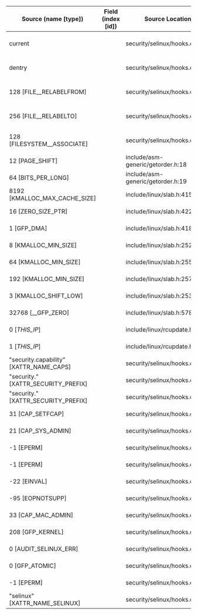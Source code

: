 | Source (name [type])                    | Field (index [id]) | Source Location                   | Label at Source             |
|-----------------------------------------|--------------------|-----------------------------------|-----------------------------|
| current                                 |                    | security/selinux/hooks.c:218      | subject, dynamic, external  |
| dentry                                  |                    | security/selinux/hooks.c:2934     | object, dynamic, input      |
| 128 [FILE__RELABELFROM]                 |                    | security/selinux/hooks.c:2958     | operation, static, mediator |
| 256 [FILE__RELABELTO]                   |                    | security/selinux/hooks.c:2994     | operation, static, mediator |
| 128 [FILESYSTEM__ASSOCIATE]             |                    | security/selinux/hooks.c:3006     | operation, static, mediator |
| 12 [PAGE_SHIFT]                         |                    | include/asm-generic/getorder.h:18 | all, static, external       |
| 64 [BITS_PER_LONG]                      |                    | include/asm-generic/getorder.h:19 | all, static, external       |
| 8192 [KMALLOC_MAX_CACHE_SIZE]           |                    | include/linux/slab.h:415          | all, static, external       |
| 16 [ZERO_SIZE_PTR]                      |                    | include/linux/slab.h:422          | all, static, external       |
| 1 [GFP_DMA]                             |                    | include/linux/slab.h:418          | all, static, external       |
| 8 [KMALLOC_MIN_SIZE]                    |                    | include/linux/slab.h:252          | all, static, external       |
| 64 [KMALLOC_MIN_SIZE]                   |                    | include/linux/slab.h:255          | all, static, external       |
| 192 [KMALLOC_MIN_SIZE]                  |                    | include/linux/slab.h:257          | all, static, external       |
| 3 [KMALLOC_SHIFT_LOW]                   |                    | include/linux/slab.h:253          | all, static, external       |
| 32768 [__GFP_ZERO]                      |                    | include/linux/slab.h:578          | all, static, external       |
| 0 [_THIS_IP_]                           |                    | include/linux/rcupdate.h:418      | all, static, external       |
| 1 [_THIS_IP_]                           |                    | include/linux/rcupdate.h:423      | all, static, external       |
| "security.capability" [XATTR_NAME_CAPS] |                    | security/selinux/hooks.c:2919     | all, static, external       |
| "security." [XATTR_SECURITY_PREFIX]     |                    | security/selinux/hooks.c:2917     | all, static, external       |
| "security." [XATTR_SECURITY_PREFIX]     |                    | security/selinux/hooks.c:2918     | all, static, external       |
| 31 [CAP_SETFCAP]                        |                    | security/selinux/hooks.c:2920     | all, static, external       |
| 21 [CAP_SYS_ADMIN]                      |                    | security/selinux/hooks.c:2922     | all, static, external       |
| -1 [EPERM]                              |                    | security/selinux/hooks.c:2921     | all, static, external       |
| -1 [EPERM]                              |                    | security/selinux/hooks.c:2925     | all, static, external       |
| -22 [EINVAL]                            |                    | security/selinux/hooks.c:2963     | all, static, external       |
| -95 [EOPNOTSUPP]                        |                    | security/selinux/hooks.c:2949     | all, static, external       |
| 33 [CAP_MAC_ADMIN]                      |                    | security/selinux/hooks.c:2964     | all, static, external       |
| 208 [GFP_KERNEL]                        |                    | security/selinux/hooks.c:2962     | all, static, external       |
| 0 [AUDIT_SELINUX_ERR]                   |                    | security/selinux/hooks.c:2981     | all, static, external       |
| 0 [GFP_ATOMIC]                          |                    | security/selinux/hooks.c:2981     | all, static, external       |
| -1 [EPERM]                              |                    | security/selinux/hooks.c:2952     | all, static, external       |
| "selinux" [XATTR_NAME_SELINUX]          |                    | security/selinux/hooks.c:2944     | all, static, external       |



